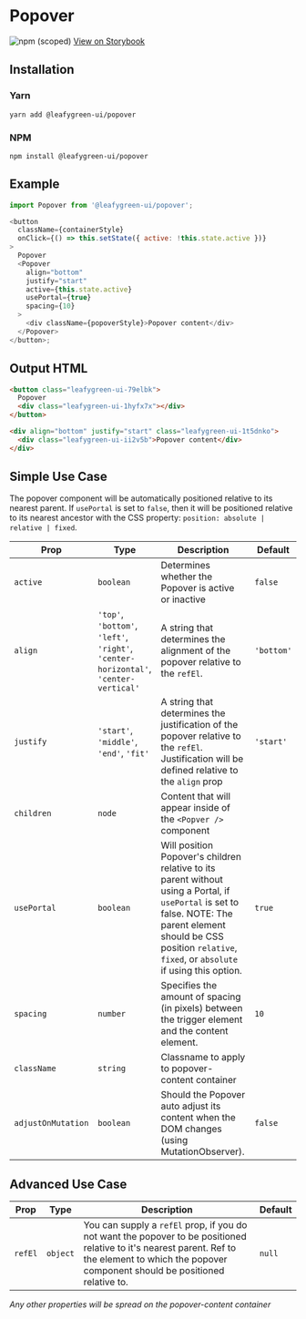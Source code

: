# Popover

![npm (scoped)](https://img.shields.io/npm/v/@leafygreen-ui/popover.svg)
[View on Storybook](https://mongodb.github.io/leafygreen-ui/?path=/story/popover--default)

## Installation

### Yarn

```shell
yarn add @leafygreen-ui/popover
```

### NPM

```shell
npm install @leafygreen-ui/popover
```

## Example

```js
import Popover from '@leafygreen-ui/popover';

<button
  className={containerStyle}
  onClick={() => this.setState({ active: !this.state.active })}
>
  Popover
  <Popover
    align="bottom"
    justify="start"
    active={this.state.active}
    usePortal={true}
    spacing={10}
  >
    <div className={popoverStyle}>Popover content</div>
  </Popover>
</button>;
```

## Output HTML

```html
<button class="leafygreen-ui-79elbk">
  Popover
  <div class="leafygreen-ui-1hyfx7x"></div>
</button>

<div align="bottom" justify="start" class="leafygreen-ui-1t5dnko">
  <div class="leafygreen-ui-ii2v5b">Popover content</div>
</div>
```

## Simple Use Case

The popover component will be automatically positioned relative to its nearest parent. If `usePortal` is set to `false`, then it will be positioned relative to its nearest ancestor with the CSS property: `position: absolute | relative | fixed`.

| Prop               | Type                                                                                 | Description                                                                                                                                                                                                              | Default    |
| ------------------ | ------------------------------------------------------------------------------------ | ------------------------------------------------------------------------------------------------------------------------------------------------------------------------------------------------------------------------ | ---------- |
| `active`           | `boolean`                                                                            | Determines whether the Popover is active or inactive                                                                                                                                                                     | `false`    |
| `align`            | `'top'`, `'bottom'`, `'left'`, `'right'`, `'center-horizontal'`, `'center-vertical'` | A string that determines the alignment of the popover relative to the `refEl`.                                                                                                                                           | `'bottom'` |
| `justify`          | `'start'`, `'middle'`, `'end'`, `'fit'`                                              | A string that determines the justification of the popover relative to the `refEl`. Justification will be defined relative to the `align` prop                                                                            | `'start'`  |
| `children`         | `node`                                                                               | Content that will appear inside of the `<Popver />` component                                                                                                                                                            |            |
| `usePortal`        | `boolean`                                                                            | Will position Popover's children relative to its parent without using a Portal, if `usePortal` is set to false. NOTE: The parent element should be CSS position `relative`, `fixed`, or `absolute` if using this option. | `true`     |
| `spacing`          | `number`                                                                             | Specifies the amount of spacing (in pixels) between the trigger element and the content element.                                                                                                                         | `10`       |
| `className`        | `string`                                                                             | Classname to apply to popover-content container                                                                                                                                                                          |            |
| `adjustOnMutation` | `boolean`                                                                            | Should the Popover auto adjust its content when the DOM changes (using MutationObserver).                                                                                                                                | `false`    |

## Advanced Use Case

| Prop    | Type     | Description                                                                                                                                                                                         | Default |
| ------- | -------- | --------------------------------------------------------------------------------------------------------------------------------------------------------------------------------------------------- | ------- |
| `refEl` | `object` | You can supply a `refEl` prop, if you do not want the popover to be positioned relative to it's nearest parent. Ref to the element to which the popover component should be positioned relative to. | `null`  |

_Any other properties will be spread on the popover-content container_
